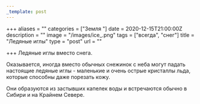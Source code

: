 ```yaml
---
_template: post
---
```



+++
aliases = ""
categories = ["Земля "]
date = 2020-12-15T21:00:00Z
description = ""
image = "/images/ice_.png"
tags = ["всегда", "снег"]
title = "Ледяные иглы"
type = "post"
url = ""

+++
Ледяные иглы вместо снега.  
  
Оказывается, иногда вместо обычных снежинок с неба могут падать настоящие ледяные иглы - маленькие и очень острые кристаллы льда, которые способны даже порезать кожу.  
  
Они образуются из застывших капелек воды и встречаются обычно в Сибири и на Крайнем Севере.
